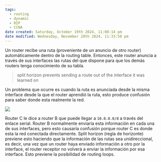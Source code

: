```yaml
---
tags:
  - routing
  - dynamic
  - RIP
  - CCNA
date created: Saturday, October 19th 2024, 11:08:14 pm
date modified: Wednesday, November 20th 2024, 11:33:50 pm
---
```


Un router recibe una ruta (proveniente de un anuncio de otro router) automáticamente dentro de la routing table. Entonces, este router anuncia a través de sus interfaces las rutas del que dispone para que los demás routers tenga conocimiento de su tabla. 

> split horizon prevents sending a route out of the interface it was learned on

Un problema que ocurre es cuando la ruta es anunciada desde la misma interface desde la que el router aprendió la ruta, esto produce confusión para saber donde esta realmente la red. 

![](13-22.png)

Router C le dice a router B que puede llegar a `10.0.0.0/8` a través del enlace serial. Router B normalmente enviaría esta información en cada una de sus interfaces, pero esto causaría confusión porque router C es donde esta la red conectada directamente. Split horizon (regla de horizonte) previene esto haciendo que la información de las rutas sea unidireccional, es decir, una vez que un router haya enviado información a otro por la interface, el router receptor no volverá a enviar la información por esa interface. Esto previene la posibilidad de routing loops.